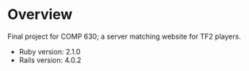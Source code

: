 Overview
========
Final project for COMP 630; a server matching website for TF2 players.

- Ruby version: 2.1.0
- Rails version: 4.0.2
